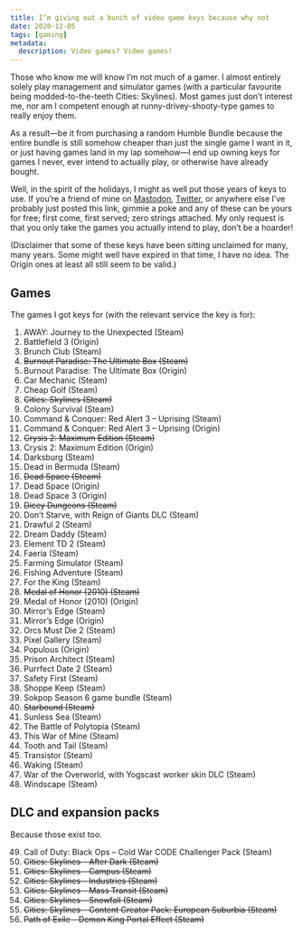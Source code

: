 ```yaml
---
title: I’m giving out a bunch of video game keys because why not
date: 2020-12-05
tags: [gaming]
metadata:
  description: Video games? Video games!
---
```


Those who know me will know I’m not much of a gamer. I almost entirely solely play management and simulator games (with a particular favourite being modded-to-the-teeth Cities: Skylines). Most games just don’t interest me, nor am I competent enough at runny-drivey-shooty-type games to really enjoy them.

As a result—be it from purchasing a random Humble Bundle because the entire bundle is still somehow cheaper than just the single game I want in it, or just having games land in my lap somehow—I end up owning keys for games I never, ever intend to actually play, or otherwise have already bought.

Well, in the spirit of the holidays, I might as well put those years of keys to use. If you’re a friend of mine on [Mastodon](https://awoo.space/@kimpegasus), [Twitter](https://twitter.com/kimpegasus), or anywhere else I’ve probably just posted this link, gimmie a poke and any of these can be yours for free; first come, first served; zero strings attached. My only request is that you only take the games you actually intend to play, don’t be a hoarder!

(Disclaimer that some of these keys have been sitting unclaimed for many, many years. Some might well have expired in that time, I have no idea. The Origin ones at least all still seem to be valid.)

## Games

The games I got keys for (with the relevant service the key is for):

1.  AWAY: Journey to the Unexpected (Steam)
2.  Battlefield 3 (Origin)
3.  Brunch Club (Steam)
4.  ~~Burnout Paradise: The Ultimate Box (Steam)~~
5.  Burnout Paradise: The Ultimate Box (Origin)
6.  Car Mechanic (Steam)
7.  Cheap Golf (Steam)
8.  ~~Cities: Skylines (Steam)~~
9.  Colony Survival (Steam)
10. Command & Conquer: Red Alert 3 – Uprising (Steam)
11. Command & Conquer: Red Alert 3 – Uprising (Origin)
12. ~~Crysis 2: Maximum Edition (Steam)~~
13. Crysis 2: Maximum Edition (Origin)
14. Darksburg (Steam)
15. Dead in Bermuda (Steam)
16. ~~Dead Space (Steam)~~
17. Dead Space (Origin)
18. Dead Space 3 (Origin)
19. ~~Dicey Dungeons (Steam)~~
20. Don’t Starve, with Reign of Giants DLC (Steam)
21. Drawful 2 (Steam)
22. Dream Daddy (Steam)
23. Element TD 2 (Steam)
24. Faeria (Steam)
25. Farming Simulator (Steam)
26. Fishing Adventure (Steam)
27. For the King (Steam)
28. ~~Medal of Honor (2010) (Steam)~~
29. Medal of Honor (2010) (Origin)
30. Mirror’s Edge (Steam)
31. Mirror’s Edge (Origin)
32. Orcs Must Die 2 (Steam)
33. Pixel Gallery (Steam)
34. Populous (Origin)
35. Prison Architect (Steam)
36. Purrfect Date 2 (Steam)
37. Safety First (Steam)
38. Shoppe Keep (Steam)
39. Sokpop Season 6 game bundle (Steam)
40. ~~Starbound (Steam)~~
41. Sunless Sea (Steam)
42. The Battle of Polytopia (Steam)
43. This War of Mine (Steam)
44. Tooth and Tail (Steam)
45. Transistor (Steam)
46. Waking (Steam)
47. War of the Overworld, with Yogscast worker skin DLC (Steam)
48. Windscape (Steam)

## DLC and expansion packs

Because those exist too.

49. Call of Duty: Black Ops – Cold War CODE Challenger Pack (Steam)
50. ~~Cities: Skylines – After Dark (Steam)~~
51. ~~Cities: Skylines – Campus (Steam)~~
52. ~~Cities: Skylines – Industries (Steam)~~
53. ~~Cities: Skylines – Mass Transit (Steam)~~
54. ~~Cities: Skylines – Snowfall (Steam)~~
55. ~~Cities: Skylines – Content Creator Pack: European Suburbia (Steam)~~
56. ~~Path of Exile – Demon King Portal Effect (Steam)~~
